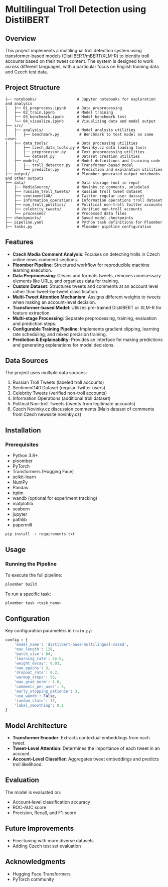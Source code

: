# Multilingual Troll Detection using DistilBERT

## Overview
This project implements a multilingual troll detection system using transformer-based models (DistilBERT/mBERT/XLM-R) to identify troll accounts based on their tweet content. The system is designed to work across different languages, with a particular focus on English training data and Czech test data.

## Project Structure
```
├── notebooks/                  # Jupyter notebooks for exploration and analysis
│   ├── 01_preprocess.ipynb     # Data preprocessing
│   ├── 02_train.ipynb          # Model training
│   ├── 03_benchmark.ipynb      # Model benchmark test
│   └── 04_visualize.ipynb      # Visualizing data and model output
├── src/  
│   ├── analysis/               # Model analysis utilities
│   │   ├── benchmark.py         # Benchmark to test model on same cases
│   ├── data_tools/             # Data processing utilities
│   │   ├── czech_data_tools.py # Novinky.cz data loading tools
│   │   ├── preprocessor.py     # Text preprocessing utilities
│   │   └── dataset.py          # Dataset creation utilities
│   ├── models/                 # Model definitions and training code
│   │   ├── troll_detector.py   # Transformer-based model
│   │   └── predictor.py        # Prediction and explanation utilities
├── output/                     # Ploomber generated output notebooks and other outputs
├── data/                       # Data storage (not in repo)
│   ├── MediaSource/            # Novinky.cz comments, unlabeled
│   ├── russian_troll_tweets/   # Russian troll tweet dataset
│   ├── sentiment140/           # Twitter regular user dataset
│   ├── information_operations  # Information operations troll dataset
│   ├── non_troll_politics/     # Political non-troll twitter accounts
│   ├── celebrity_tweets/       # Verified non-troll accounts
│   └── processed/              # Processed data files
├── checkpoints/                # Saved model checkpoints
├── pipeline.yaml               # Python task definitions for Ploomber
├── tasks.py                    # Ploomber pipeline configuration
```

## Features
- **Czech Media Comment Analysis**: Focuses on detecting trolls in Czech online news comment sections.
- **Ploomber Pipeline**: Structured workflow for reproducible machine learning execution.
- **Data Preprocessing**: Cleans and formats tweets, removes unnecessary elements like URLs, and organizes data for training.
- **Custom Dataset**: Structures tweets and comments at an account level rather than tweet-by-tweet classification.
- **Multi-Tweet Attention Mechanism**: Assigns different weights to tweets when making an account-level decision.
- **Transformer-based Model**: Utilizes pre-trained DistilBERT or XLM-R for feature extraction.
- **Multi-stage Processing**: Separate preprocessing, training, evaluation and prediction steps.
- **Configurable Training Pipeline**: Implements gradient clipping, learning rate scheduling, and mixed precision training.
- **Prediction & Explainability**: Provides an interface for making predictions and generating explanations for model decisions.

## Data Sources
The project uses multiple data sources:
1. Russian Troll Tweets (labeled troll accounts)
2. Sentiment140 Dataset (regular Twitter users)
3. Celebrity Tweets (verified non-troll accounts)
4. Information Operations (additional troll dataset)
5. Political Non-troll Tweets (tweets from legitimate accounts)
6. Czech Novinky.cz discussion comments (Main dataset of comments from Czech newssite novinky.cz)

## Installation
### Prerequisites
- Python 3.8+
- ploomber
- PyTorch
- Transformers (Hugging Face)
- scikit-learn
- NumPy
- Pandas
- tqdm
- wandb (optional for experiment tracking)
- matplotlib
- seaborn
- jupyter
- pathlib
- papermill

```bash
pip install -r requirements.txt
```

## Usage

### Running the Pipeline
To execute the full pipeline:
```bash
ploomber build
```

To run a specific task:
```bash
ploomber task <task_name>
```

## Configuration
Key configuration parameters in `train.py`:
```python
config = {
    'model_name': 'distilbert-base-multilingual-cased',
    'max_length': 128,
    'batch_size': 64,
    'learning_rate': 2e-5,
    'weight_decay': 0.03,
    'num_epochs': 3,
    'dropout_rate': 0.2,
    'warmup_steps': 50,
    'max_grad_norm': 1.0,
    'comments_per_user': 5,
    'early_stopping_patience': 3,
    'use_wandb': False,
    'random_state': 17,
    'label_smoothing': 0.1       
}
```

## Model Architecture
- **Transformer Encoder**: Extracts contextual embeddings from each tweet.
- **Tweet-Level Attention**: Determines the importance of each tweet in an account.
- **Account-Level Classifier**: Aggregates tweet embeddings and predicts troll likelihood.

## Evaluation
The model is evaluated on:
- Account-level classification accuracy
- ROC-AUC score
- Precision, Recall, and F1-score

## Future Improvements
- Fine-tuning with more diverse datasets
- Adding Czech test set evaluation

## Acknowledgments
- Hugging Face Transformers
- PyTorch community
